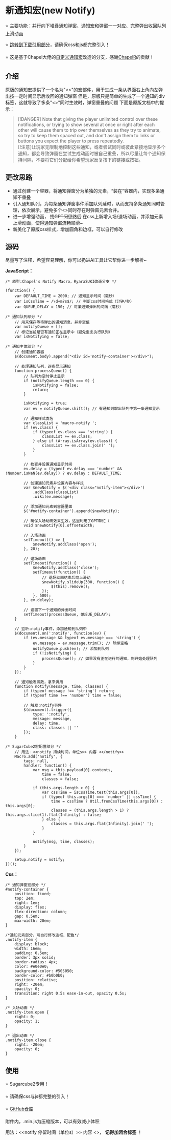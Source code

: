 # 新通知宏(new Notify)

⭐  主要功能：并行向下堆叠通知弹窗、通知宏和弹窗一一对应、完整弹出收回队列上滑动画

⭐  [跳转到下载引用部分](##使用)，请确保css和js都完整引入！

⭐  这是基于Chapel大佬的[自定义通知宏](https://twinelab.net/custom-macros-for-sugarcube-2/#/notify-macro)改造的分支，感谢[ChapelR](https://github.com/ChapelR)的贡献！

## 介绍

原版的通知宏提供了一个名为"<<notify>>"的宏部件，用于生成一条从界面右上角向左弹出按一定时间显示后收回的通知弹窗
但是，原版只是简单的生成了一个通知的div标签，这就导致了多条"<<notify>>"同时生效时，弹窗重叠的问题
下面是原版文档中的提示：
> [!DANGER] Note that giving the player unlimited control over these notifications, or trying to show several at once or right after each other will cause them to trip over themselves as they try to animate, so try to keep them spaced out, and don't assign them to links or buttons you expect the player to press repeatedly.<br>
[!注意]让玩家无限制地控制这些通知，或者尝试同时或彼此紧接地显示多个通知，都会导致弹窗在尝试生成动画时被自己重叠，所以尽量让每个通知保持间隔，不要将它们分配给你希望玩家反复按下的链接或按钮。

## 更改思路

- 通过创建一个容器，将通知弹窗分为单独的元素，“装在”容器内，实现多条通知不重叠
- 引入通知队列，为每条通知弹窗事件添加队列延时，从而支持多条通知同时管理，依次展示，避免多个<<notify>>同时存在时弹窗元素合并。
- 进一步增强动画， ~~找GPT问思路后~~ 在css上新增入场/退场动画，并添加元素上滑动画，使得通知弹窗流畅顺滑~
- 新美化了原版css样式，增加圆角和边框，可以自行修改

## 源码

尽量写了注释，希望容易理解，你可以扔进AI工具让它帮你进一步解析~

**JavaScript：**

```
/* 原型:Chapel's Notify Macro，RyaraSUKI改造分支 */

(function() {
    var DEFAULT_TIME = 2000; // 通知显示时间（毫秒）
    var isCssTime = /\d+m?s$/; // 判断css时间格式（分钟/秒）
    var QUEUE_DELAY = 150; // 每条通知弹出的间隔（毫秒）

/* 通知队列部分 */
    // 用来保存等待弹出的通知消息，并非空值
    var notifyQueue = [];
    // 标记当前是否有通知正在显示中（避免重复执行队列）
    var isNotifying = false;

/* 通知主体部分 */
    // 创建通知容器
    $(document.body).append("<div id='notify-container'></div>");

    // 处理通知队列，逐条显示通知
    function processQueue() {
        // 队列为空时停止显示
        if (notifyQueue.length === 0) {
            isNotifying = false;
            return;
        }

        isNotifying = true;
        var ev = notifyQueue.shift(); // 有通知则取出队列中第一条通知显示

        // 通知样式类名
        var classList = 'macro-notify ';
        if (ev.class) {
            if (typeof ev.class === 'string') {
                classList += ev.class;
            } else if (Array.isArray(ev.class)) {
                classList += ev.class.join(' ');
            }
        }

        // 检查并设置通知显示时间
        ev.delay = (typeof ev.delay === 'number' && !Number.isNaN(ev.delay)) ? ev.delay : DEFAULT_TIME;

        // 创建通知元素并设置内容与样式
        var $newNotify = $('<div class="notify-item"></div>')
            .addClass(classList)
            .wiki(ev.message);

        // 添加通知元素到容器里面
        $('#notify-container').append($newNotify);

        // 确保入场动画效果生效，这里利用了GPT帮忙（
        void $newNotify[0].offsetWidth;

        // 入场动画
        setTimeout(() => {
            $newNotify.addClass('open');
        }, 20);

        // 退场动画
        setTimeout(function() {
            $newNotify.addClass('close');
            setTimeout(function() {
                // 退场动画结束后向上滑动
                $newNotify.slideUp(300, function() {
                    $(this).remove();
                });
            }, 500);
        }, ev.delay);

        // 设置下一个通知的弹出时间
        setTimeout(processQueue, QUEUE_DELAY);
    }

    // 监听:notify事件，添加通知到队列中
    $(document).on(':notify', function(ev) {
        if (ev.message && typeof ev.message === 'string') {
            ev.message = ev.message.trim(); // 除掉空格
            notifyQueue.push(ev); // 添加到队列
            if (!isNotifying) {
                processQueue(); // 如果没有正在进行的通知，则开始处理队列
            }
        }
    });

    // 通知触发函数，拿来调用
    function notify(message, time, classes) {
        if (typeof message !== 'string') return;
        if (typeof time !== 'number') time = false;

        // 触发:notify事件
        $(document).trigger({
            type: ':notify',
            message: message,
            delay: time,
            class: classes || ''
        });
    }

/* SugarCube2宏配置部分 */
    // 用法：<<notify 持续时间，单位s>> 内容 <</notify>>
    Macro.add('notify', {
        tags: null,
        handler: function() {
            var msg = this.payload[0].contents,
                time = false,
                classes = false;

            if (this.args.length > 0) {
                var cssTime = isCssTime.test(this.args[0]);
                if (typeof this.args[0] === 'number' || cssTime) {
                    time = cssTime ? Util.fromCssTime(this.args[0]) : this.args[0];
                    classes = (this.args.length > 1) ? this.args.slice(1).flat(Infinity) : false;
                } else {
                    classes = this.args.flat(Infinity).join(' ');
                }
            }

            notify(msg, time, classes);
        }
    });

    setup.notify = notify;
})();
```

**Css：**

```
/* 通知弹窗宏部分 */
#notify-container {
    position: fixed;
    top: 2em;
    right: 1em;
    display: flex;
    flex-direction: column;
    gap: 0.5em;
    max-width: 20em;
}

/*通知元素部分，可自行修改边框、配色*/
.notify-item {
    display: block;
    width: 16em;
    padding: 0.5em;
    border: 3px solid;
    border-radius: 4px;
    color: #e0e0e0;
    background-color: #505050;
    border-color: #b0b0b0;
    position: relative;
    right: -20em;
    opacity: 0;
    transition: right 0.5s ease-in-out, opacity 0.5s;
}

/* 入场动画 */
.notify-item.open {
    right: 0;
    opacity: 1;
}

/* 退出动画 */
.notify-item.close {
    right: -20em;
    opacity: 0;
}
```

## 使用

⭐  Sugarcube2专用！

⭐  请确保css与js都完整的引入！

⭐  [GitHub仓库](https://github.com/RyaraSUKI/RyaraSUKI-Twine-Goods)

附件内，.min.js为压缩版本，可以有效减小体积

用法：<<notify 停留时间（单位s）>> 内容 <</notify>>， **记得加闭合标签** ！

